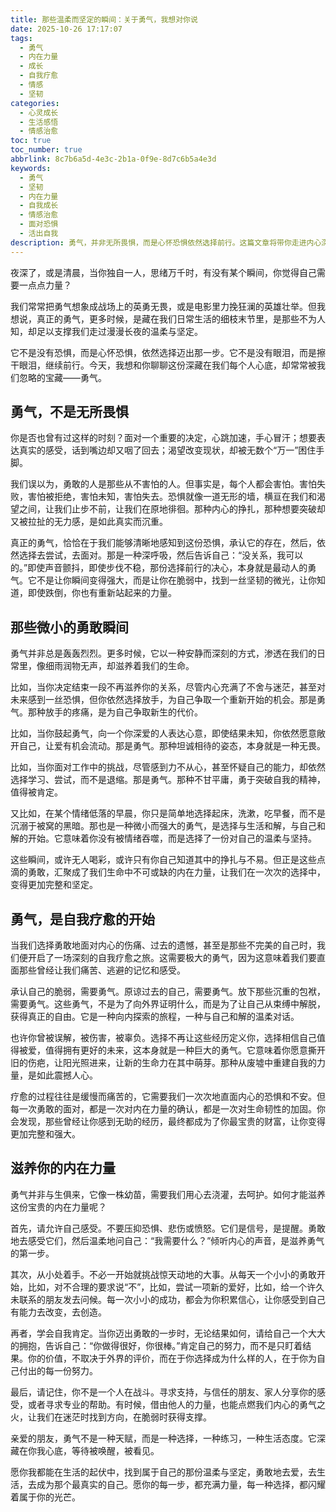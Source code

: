 ```yaml
---
title: 那些温柔而坚定的瞬间：关于勇气，我想对你说
date: 2025-10-26 17:17:07
tags:
  - 勇气
  - 内在力量
  - 成长
  - 自我疗愈
  - 情感
  - 坚韧
categories:
  - 心灵成长
  - 生活感悟
  - 情感治愈
toc: true
toc_number: true
abbrlink: 8c7b6a5d-4e3c-2b1a-0f9e-8d7c6b5a4e3d
keywords:
  - 勇气
  - 坚韧
  - 内在力量
  - 自我成长
  - 情感治愈
  - 面对恐惧
  - 活出自我
description: 勇气，并非无所畏惧，而是心怀恐惧依然选择前行。这篇文章将带你走进内心深处，感受那些微小而强大的勇敢瞬间，理解勇气如何成为我们自我疗愈的起点，并学会如何滋养这份宝贵的内在力量。愿我们都能在生活的起伏中，找到属于自己的那份温柔与坚定。
---
```


夜深了，或是清晨，当你独自一人，思绪万千时，有没有某个瞬间，你觉得自己需要一点点力量？

我们常常把勇气想象成战场上的英勇无畏，或是电影里力挽狂澜的英雄壮举。但我想说，真正的勇气，更多时候，是藏在我们日常生活的细枝末节里，是那些不为人知，却足以支撑我们走过漫漫长夜的温柔与坚定。

它不是没有恐惧，而是心怀恐惧，依然选择迈出那一步。它不是没有眼泪，而是擦干眼泪，继续前行。今天，我想和你聊聊这份深藏在我们每个人心底，却常常被我们忽略的宝藏——勇气。

## 勇气，不是无所畏惧

你是否也曾有过这样的时刻？面对一个重要的决定，心跳加速，手心冒汗；想要表达真实的感受，话到嘴边却又咽了回去；渴望改变现状，却被无数个“万一”困住手脚。

我们误以为，勇敢的人是那些从不害怕的人。但事实是，每个人都会害怕。害怕失败，害怕被拒绝，害怕未知，害怕失去。恐惧就像一道无形的墙，横亘在我们和渴望之间，让我们止步不前，让我们在原地徘徊。那种内心的挣扎，那种想要突破却又被拉扯的无力感，是如此真实而沉重。

真正的勇气，恰恰在于我们能够清晰地感知到这份恐惧，承认它的存在，然后，依然选择去尝试，去面对。那是一种深呼吸，然后告诉自己：“没关系，我可以的。”即使声音颤抖，即使步伐不稳，那份选择前行的决心，本身就是最动人的勇气。它不是让你瞬间变得强大，而是让你在脆弱中，找到一丝坚韧的微光，让你知道，即使跌倒，你也有重新站起来的力量。

## 那些微小的勇敢瞬间

勇气并非总是轰轰烈烈。更多时候，它以一种安静而深刻的方式，渗透在我们的日常里，像细雨润物无声，却滋养着我们的生命。

比如，当你决定结束一段不再滋养你的关系，尽管内心充满了不舍与迷茫，甚至对未来感到一丝恐惧，但你依然选择放手，为自己争取一个重新开始的机会。那是勇气。那种放手的疼痛，是为自己争取新生的代价。

比如，当你鼓起勇气，向一个你深爱的人表达心意，即使结果未知，你依然愿意敞开自己，让爱有机会流动。那是勇气。那种坦诚相待的姿态，本身就是一种无畏。

比如，当你面对工作中的挑战，尽管感到力不从心，甚至怀疑自己的能力，却依然选择学习、尝试，而不是退缩。那是勇气。那种不甘平庸，勇于突破自我的精神，值得被肯定。

又比如，在某个情绪低落的早晨，你只是简单地选择起床，洗漱，吃早餐，而不是沉溺于被窝的黑暗。那也是一种微小而强大的勇气，是选择与生活和解，与自己和解的开始。它意味着你没有被情绪吞噬，而是选择了一份对自己的温柔与坚持。

这些瞬间，或许无人喝彩，或许只有你自己知道其中的挣扎与不易。但正是这些点滴的勇敢，汇聚成了我们生命中不可或缺的内在力量，让我们在一次次的选择中，变得更加完整和坚定。

## 勇气，是自我疗愈的开始

当我们选择勇敢地面对内心的伤痛、过去的遗憾，甚至是那些不完美的自己时，我们便开启了一场深刻的自我疗愈之旅。这需要极大的勇气，因为这意味着我们要直面那些曾经让我们痛苦、逃避的记忆和感受。

承认自己的脆弱，需要勇气。原谅过去的自己，需要勇气。放下那些沉重的包袱，需要勇气。这些勇气，不是为了向外界证明什么，而是为了让自己从束缚中解脱，获得真正的自由。它是一种向内探索的旅程，一种与自己和解的温柔对话。

也许你曾被误解，被伤害，被辜负。选择不再让这些经历定义你，选择相信自己值得被爱，值得拥有更好的未来，这本身就是一种巨大的勇气。它意味着你愿意撕开旧的伤疤，让阳光照进来，让新的生命力在其中萌芽。那种从废墟中重建自我的力量，是如此震撼人心。

疗愈的过程往往是缓慢而痛苦的，它需要我们一次次地直面内心的恐惧和不安。但每一次勇敢的面对，都是一次对内在力量的确认，都是一次对生命韧性的加固。你会发现，那些曾经让你感到无助的经历，最终都成为了你最宝贵的财富，让你变得更加完整和强大。

## 滋养你的内在力量

勇气并非与生俱来，它像一株幼苗，需要我们用心去浇灌，去呵护。如何才能滋养这份宝贵的内在力量呢？

首先，请允许自己感受。不要压抑恐惧、悲伤或愤怒。它们是信号，是提醒。勇敢地去感受它们，然后温柔地问自己：“我需要什么？”倾听内心的声音，是滋养勇气的第一步。

其次，从小处着手。不必一开始就挑战惊天动地的大事。从每天一个小小的勇敢开始，比如，对不合理的要求说“不”，比如，尝试一项新的爱好，比如，给一个许久未联系的朋友发去问候。每一次小小的成功，都会为你积累信心，让你感受到自己有能力去改变，去创造。

再者，学会自我肯定。当你迈出勇敢的一步时，无论结果如何，请给自己一个大大的拥抱，告诉自己：“你做得很好，你很棒。”肯定自己的努力，而不是只盯着结果。你的价值，不取决于外界的评价，而在于你选择成为什么样的人，在于你为自己付出的每一份努力。

最后，请记住，你不是一个人在战斗。寻求支持，与信任的朋友、家人分享你的感受，或者寻求专业的帮助。有时候，借由他人的力量，也能点燃我们内心的勇气之火，让我们在迷茫时找到方向，在脆弱时获得支撑。

亲爱的朋友，勇气不是一种天赋，而是一种选择，一种练习，一种生活态度。它深藏在你我心底，等待被唤醒，被看见。

愿你我都能在生活的起伏中，找到属于自己的那份温柔与坚定，勇敢地去爱，去生活，去成为那个最真实的自己。愿你的每一步，都充满力量，每一种选择，都闪耀着属于你的光芒。